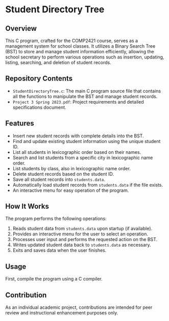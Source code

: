 # Student Directory Tree

## Overview
This C program, crafted for the COMP2421 course, serves as a management system for school classes. It utilizes a Binary Search Tree (BST) to store and manage student information efficiently, allowing the school secretary to perform various operations such as insertion, updating, listing, searching, and deletion of student records.

## Repository Contents
- `StudentDirectoryTree.c`: The main C program source file that contains all the functions to manipulate the BST and manage student records.
- `Project 3 Spring 2023.pdf`: Project requirements and detailed specifications document.

## Features
- Insert new student records with complete details into the BST.
- Find and update existing student information using the unique student ID.
- List all students in lexicographic order based on their names.
- Search and list students from a specific city in lexicographic name order.
- List students by class, also in lexicographic name order.
- Delete student records based on the student ID.
- Save all student records into `students.data`.
- Automatically load student records from `students.data` if the file exists.
- An interactive menu for easy operation of the program.

## How It Works
The program performs the following operations:
1. Reads student data from `students.data` upon startup (if available).
2. Provides an interactive menu for the user to select an operation.
3. Processes user input and performs the requested action on the BST.
4. Writes updated student data back to `students.data` as necessary.
5. Exits and saves data when the user finishes.

## Usage
First, compile the program using a C compiler.

## Contribution
As an individual academic project, contributions are intended for peer review and instructional enhancement purposes only.
